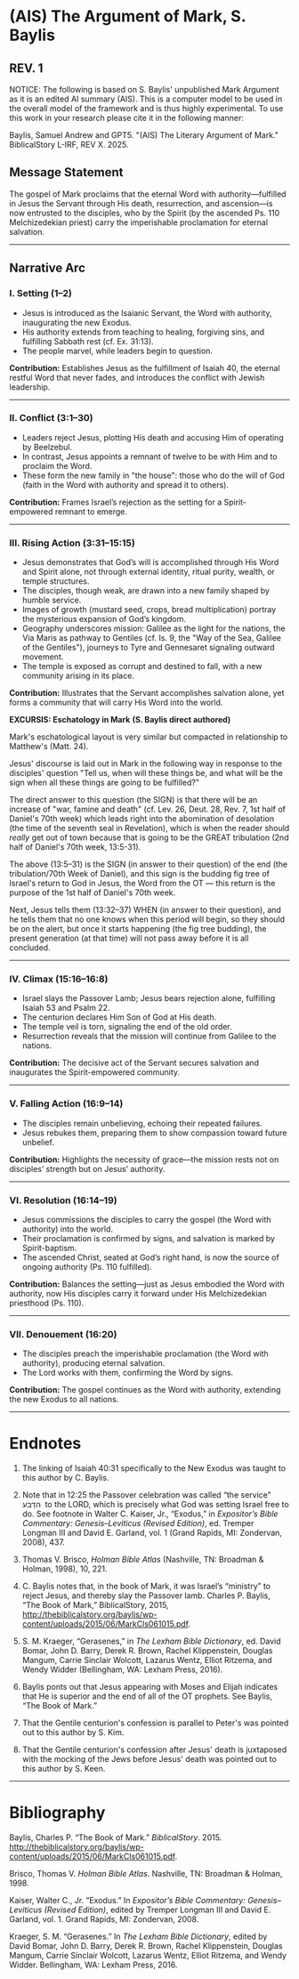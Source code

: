 
# (AIS) The Argument of Mark, S. Baylis
## REV. 1


NOTICE: The following is based on S. Baylis' unpublished Mark Argument as it is an edited AI summary (AIS). This is a computer model to be used in the overall model of the framework and is thus highly experimental. To use this work in your research please cite it in the following manner:

Baylis, Samuel Andrew and GPT5. "(AIS) The Literary Argument of Mark." BiblicalStory L-IRF, REV X. 2025.


## Message Statement
The gospel of Mark proclaims that the eternal Word with authority—fulfilled in Jesus the Servant through His death, resurrection, and ascension—is now entrusted to the disciples, who by the Spirit (by the ascended Ps. 110 Melchizedekian priest) carry the imperishable proclamation for eternal salvation.

---

## Narrative Arc

### I. Setting (1–2)
- Jesus is introduced as the Isaianic Servant, the Word with authority, inaugurating the new Exodus.  
- His authority extends from teaching to healing, forgiving sins, and fulfilling Sabbath rest (cf. Ex. 31:13).  
- The people marvel, while leaders begin to question.  

**Contribution:** Establishes Jesus as the fulfillment of Isaiah 40, the eternal restful Word that never fades, and introduces the conflict with Jewish leadership.

---

### II. Conflict (3:1–30)
- Leaders reject Jesus, plotting His death and accusing Him of operating by Beelzebul.  
- In contrast, Jesus appoints a remnant of twelve to be with Him and to proclaim the Word.  
- These form the new family in "the house": those who do the will of God (faith in the Word with authority and spread it to others).  

**Contribution:** Frames Israel’s rejection as the setting for a Spirit-empowered remnant to emerge.

---

### III. Rising Action (3:31–15:15)
- Jesus demonstrates that God’s will is accomplished through His Word and Spirit alone, not through external identity, ritual purity, wealth, or temple structures.  
- The disciples, though weak, are drawn into a new family shaped by humble service.  
- Images of growth (mustard seed, crops, bread multiplication) portray the mysterious expansion of God’s kingdom.  
- Geography underscores mission: Galilee as the light for the nations, the Via Maris as pathway to Gentiles (cf. Is. 9, the "Way of the Sea, Galilee of the Gentiles"), journeys to Tyre and Gennesaret signaling outward movement.  
- The temple is exposed as corrupt and destined to fall, with a new community arising in its place.  

**Contribution:** Illustrates that the Servant accomplishes salvation alone, yet forms a community that will carry His Word into the world.



**EXCURSIS: Eschatology in Mark** **(S. Baylis direct authored)**

Mark's eschatological layout is very similar but compacted in relationship to Matthew's (Matt. 24). 

Jesus' discourse is laid out in Mark in the following way in response to the disciples' question "Tell us, when will these things be, and what will be the sign when all these things are going to be fulfilled?"

The direct answer to this question (the SIGN) is that there will be an increase of "war, famine and death" (cf. Lev. 26, Deut. 28, Rev. 7, 1st half of Daniel's 70th week) which leads right into the abomination of desolation (the time of the seventh seal in Revelation), which is when the reader should *really* get out of town because that is going to be the GREAT tribulation (2nd half of Daniel's 70th week, 13:5-31). 

The above (13:5–31) is the SIGN (in answer to their question) of the end (the tribulation/70th Week of Daniel), and this sign is the budding fig tree of Israel's return to God in Jesus, the Word from the OT — this return is the purpose of the 1st half of Daniel's 70th week.

Next, Jesus tells them (13:32–37) WHEN (in answer to their question), and he tells them that no one knows when this period will begin, so they should be on the alert, but once it starts happening (the fig tree budding), the present generation (at that time) will not pass away before it is all concluded. 


---

### IV. Climax (15:16–16:8)
- Israel slays the Passover Lamb; Jesus bears rejection alone, fulfilling Isaiah 53 and Psalm 22.  
- The centurion declares Him Son of God at His death.  
- The temple veil is torn, signaling the end of the old order.  
- Resurrection reveals that the mission will continue from Galilee to the nations.  

**Contribution:** The decisive act of the Servant secures salvation and inaugurates the Spirit-empowered community.

---

### V. Falling Action (16:9–14)
- The disciples remain unbelieving, echoing their repeated failures.  
- Jesus rebukes them, preparing them to show compassion toward future unbelief.  

**Contribution:** Highlights the necessity of grace—the mission rests not on disciples’ strength but on Jesus’ authority.

---

### VI. Resolution (16:14–19)
- Jesus commissions the disciples to carry the gospel (the Word with authority) into the world.  
- Their proclamation is confirmed by signs, and salvation is marked by Spirit-baptism.  
- The ascended Christ, seated at God’s right hand, is now the source of ongoing authority (Ps. 110 fulfilled).  

**Contribution:** Balances the setting—just as Jesus embodied the Word with authority, now His disciples carry it forward under His Melchizedekian priesthood (Ps. 110).

---

### VII. Denouement (16:20)
- The disciples preach the imperishable proclamation (the Word with authority), producing eternal salvation.  
- The Lord works with them, confirming the Word by signs.  

**Contribution:** The gospel continues as the Word with authority, extending the new Exodus to all nations.

---

# **Endnotes**

1. The linking of Isaiah 40:31 specifically to the New Exodus was taught to this author by C. Baylis.
    
2. Note that in 12:25 the Passover celebration was called “the service” הדַבֹע  to the LORD, which is precisely what God was setting Israel free to do. See footnote in Walter C. Kaiser, Jr., “Exodus,” in _Expositor’s Bible Commentary: Genesis–Leviticus (Revised Edition)_, ed. Tremper Longman III and David E. Garland, vol. 1 (Grand Rapids, MI: Zondervan, 2008), 437.
    
3. Thomas V. Brisco, _Holman Bible Atlas_ (Nashville, TN: Broadman & Holman, 1998), 10, 221.
    
4. C. Baylis notes that, in the book of Mark, it was Israel’s “ministry” to reject Jesus, and thereby slay the Passover lamb. Charles P. Baylis, “The Book of Mark,” BiblicalStory, 2015, http://thebiblicalstory.org/baylis/wp-content/uploads/2015/06/MarkCls061015.pdf.
    
5. S. M. Kraeger, “Gerasenes,” in _The Lexham Bible Dictionary_, ed. David Bomar, John D. Barry, Derek R. Brown, Rachel Klippenstein, Douglas Mangum, Carrie Sinclair Wolcott, Lazarus Wentz, Elliot Ritzema, and Wendy Widder (Bellingham, WA: Lexham Press, 2016).
    
6. Baylis ponts out that Jesus appearing with Moses and Elijah indicates that He is superior and the end of all of the OT prophets. See Baylis, “The Book of Mark.”
    
7. That the Gentile centurion's confession is parallel to Peter's was pointed out to this author by S. Kim.
    
8. That the Gentile centurion's confession after Jesus' death is juxtaposed with the mocking of the Jews before Jesus' death was pointed out to this author by S. Keen.
    

---

# **Bibliography**

  

Baylis, Charles P. “The Book of Mark.” _BiblicalStory_. 2015. http://thebiblicalstory.org/baylis/wp-content/uploads/2015/06/MarkCls061015.pdf.

  

Brisco, Thomas V. _Holman Bible Atlas_. Nashville, TN: Broadman & Holman, 1998.

  

Kaiser, Walter C., Jr. “Exodus.” In _Expositor’s Bible Commentary: Genesis–Leviticus (Revised Edition)_, edited by Tremper Longman III and David E. Garland, vol. 1. Grand Rapids, MI: Zondervan, 2008.

  

Kraeger, S. M. “Gerasenes.” In _The Lexham Bible Dictionary_, edited by David Bomar, John D. Barry, Derek R. Brown, Rachel Klippenstein, Douglas Mangum, Carrie Sinclair Wolcott, Lazarus Wentz, Elliot Ritzema, and Wendy Widder. Bellingham, WA: Lexham Press, 2016.